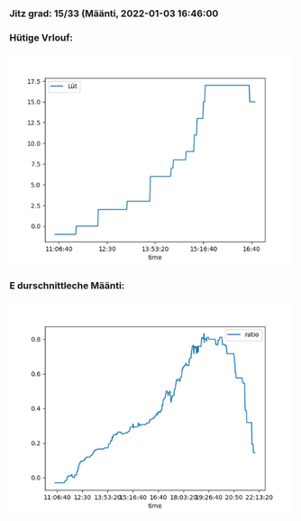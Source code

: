 ### Jitz grad: 15/33 (Määnti, 2022-01-03 16:46:00

### Hütige Vrlouf:
![Graph](Today.png)

### E durschnittleche Määnti:
![Graph](Määnti.png)